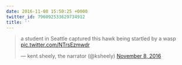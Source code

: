 ```yaml
---
date: 2016-11-08 15:50:25 +0000
twitter_id: 796092533629734912
title: ''
---
```


<blockquote class="twitter-tweet"><p lang="en" dir="ltr">a student in Seattle captured this hawk being startled by a wasp <a href="https://t.co/NTrsEzmwdr">pic.twitter.com/NTrsEzmwdr</a></p>&mdash; kent sheely, the narrator (@ksheely) <a href="https://twitter.com/ksheely/status/796062847251791873?ref_src=twsrc%5Etfw">November 8, 2016</a></blockquote>
<script async src="https://platform.twitter.com/widgets.js" charset="utf-8"></script>

